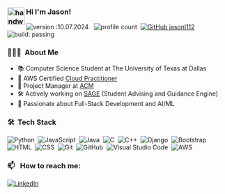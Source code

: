 
### <img alt="handwavegif" src="https://user-images.githubusercontent.com/39513876/112366216-8cfe7400-8cfe-11eb-8116-7d3dbae20e97.gif" width='40' align="left"/> Hi I'm Jason!
![version :10.07.2024](https://img.shields.io/badge/version-10.07.2024-informational) &nbsp;
![profile count](https://komarev.com/ghpvc/?username=jasonl112&color=red)&nbsp;
[![GitHub jasonl112](https://img.shields.io/github/followers/jasonl112?label=follow&style=social)](https://github.com/jasonl112)&nbsp;
![build: passing](https://img.shields.io/badge/build-passing-success)
### 👨🏻‍💻 &nbsp;About Me

- 📚 Computer Science Student at The University of Texas at Dallas
- 💠 AWS Certified [Cloud Practitioner](https://www.credly.com/badges/d0144d56-c3d1-40f4-982a-0543b9be0a3c/public_url)
- 🚀 Project Manager at [ACM](https://github.com/acm-projects)
- 🛠️ Actively working on [SAGE](https://github.com/TheSAGEProject/SAGE) (Student Advising and Guidance Engine)
- 💚 Passionate about Full-Stack Development and AI/ML


### 🛠 &nbsp;Tech Stack

![Python](https://img.shields.io/badge/-Python-05122A?style=flat&logo=python)&nbsp;
![JavaScript](https://img.shields.io/badge/-JavaScript-05122A?style=flat&logo=javascript)&nbsp;
![Java](https://img.shields.io/badge/-Java-05122A?style=flat&logo=Java&logoColor=FFA518)&nbsp;
![C](https://img.shields.io/badge/-C-05122A?style=flat&logo=C&logoColor=A8B9CC)&nbsp;
![C++](https://img.shields.io/badge/-C++-05122A?style=flat&logo=C%2B%2B&logoColor=00599C)&nbsp;
![Django](https://img.shields.io/badge/-Django-05122A?style=flat&logo=django&logoColor=092E20)&nbsp;
![Bootstrap](https://img.shields.io/badge/-Bootstrap-05122A?style=flat&logo=bootstrap&logoColor=563D7C)\
![HTML](https://img.shields.io/badge/-HTML-05122A?style=flat&logo=HTML5)&nbsp;
![CSS](https://img.shields.io/badge/-CSS-05122A?style=flat&logo=CSS3&logoColor=1572B6)&nbsp;
![Git](https://img.shields.io/badge/-Git-05122A?style=flat&logo=git)&nbsp;
![GitHub](https://img.shields.io/badge/-GitHub-05122A?style=flat&logo=github)&nbsp;
![Visual Studio Code](https://img.shields.io/badge/-Visual%20Studio%20Code-05122A?style=flat&logo=visual-studio-code&logoColor=007ACC)&nbsp;
![AWS](https://img.shields.io/badge/AWS-%23FF9900.svg?style=for-the-badge&logo=amazon-aws&logoColor=white)

### 📫 &nbsp; How to reach me:

<a href="https://www.linkedin.com/in/ajasonluu/"><img alt="LinkedIn" src="https://img.shields.io/badge/linkedin%20-%230077B5.svg?&style=flat&logo=linkedin&logoColor=white"/></a> &nbsp;




